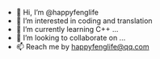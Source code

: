 - 👋 Hi, I’m @happyfenglife
- 👀 I’m interested in coding and translation
- 🌱 I’m currently learning C++ ...
- 💞️ I’m looking to collaborate on ...
- 📫 Reach me by happyfenglife@qq.com

<!---
happyfenglife/happyfenglife is a ✨ special ✨ repository because its `README.md` (this file) appears on your GitHub profile.
You can click the Preview link to take a look at your changes.
--->
